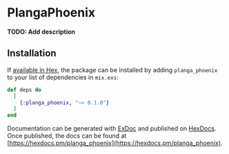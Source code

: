 # PlangaPhoenix

**TODO: Add description**

## Installation

If [available in Hex](https://hex.pm/docs/publish), the package can be installed
by adding `planga_phoenix` to your list of dependencies in `mix.exs`:

```elixir
def deps do
  [
    {:planga_phoenix, "~> 0.1.0"}
  ]
end
```

Documentation can be generated with [ExDoc](https://github.com/elixir-lang/ex_doc)
and published on [HexDocs](https://hexdocs.pm). Once published, the docs can
be found at [https://hexdocs.pm/planga_phoenix](https://hexdocs.pm/planga_phoenix).

